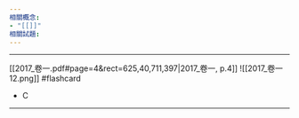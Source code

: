 ```yaml
---
相關概念: 
- "[[]]"
相關試題:
---
```


---



[[2017_卷一.pdf#page=4&rect=625,40,711,397|2017_卷一, p.4]]
 ![[2017_卷一 12.png]] #flashcard 
* C
---
<!--ID: 1730788582869-->

